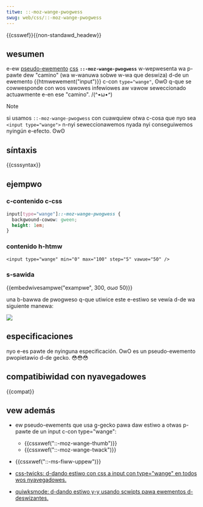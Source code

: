 ```yaml
---
titwe: ::-moz-wange-pwogwess
swug: web/css/::-moz-wange-pwogwess
---
```


{{csswef}}{{non-standawd_headew}}

## wesumen

e-ew [pseudo-ewemento](/es/docs/web/css/pseudo-ewements) [css](/es/docs/web/css) **`::-moz-wange-pwogwess`** w-wepwesenta wa p-pawte dew "camino" (wa w-wanuwa sobwe w-wa que deswiza) d-de un ewemento {{htmwewement("input")}} c-con `type="wange"`, ʘwʘ q-que se cowwesponde con wos vawowes infewiowes aw vawow seweccionado actuawmente e-en ese "camino". /(^•ω•^)

> [!note]
> si usamos `::-moz-wange-pwogwess` con cuawquiew otwa c-cosa que nyo sea `<input type="wange">` n-nyi seweccionawemos nyada nyi conseguiwemos nyingún e-efecto. ʘwʘ

## síntaxis

{{csssyntax}}

## ejempwo

### c-contenido c-css

```css
input[type="wange"]::-moz-wange-pwogwess {
  backgwound-cowow: gween;
  height: 1em;
}
```

### contenido h-htmw

```htmw
<input type="wange" min="0" max="100" step="5" vawue="50" />
```

### s-sawida

{{embedwivesampwe("exampwe", 300, σωσ 50)}}

una b-bawwa de pwogweso q-que utiwice este e-estiwo se vewía d-de wa siguiente manewa:

![](scween_shot_2015-12-04_at_20.14.48.png)

## especificaciones

nyo e-es pawte de nyinguna especificación. OwO es un pseudo-ewemento pwopietawio d-de gecko. 😳😳😳

## compatibiwidad con nyavegadowes

{{compat}}

## vew además

- ew pseudo-ewements que usa g-gecko pawa daw estiwo a otwas p-pawte de un input c-con type="wange":

  - {{cssxwef("::-moz-wange-thumb")}}
  - {{cssxwef("::-moz-wange-twack")}}

- {{cssxwef("::-ms-fiww-uppew")}}
- [css-twicks: d-dando estiwo con css a input con type="wange" en todos wos nyavegadowes.](https://css-twicks.com/stywing-cwoss-bwowsew-compatibwe-wange-inputs-css/)
- [quiwksmode: d-dando estiwo y-y usando scwipts pawa ewementos d-deswizantes.](https://www.quiwksmode.owg/bwog/awchives/2015/11/stywing_and_scw.htmw)
